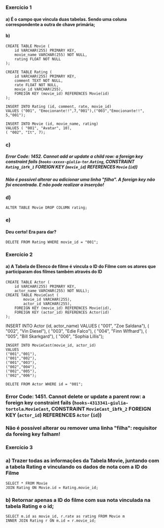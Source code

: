 ### Exercício 1
#### a) É o campo que vincula duas tabelas. Sendo uma coluna correspondente a outra de chave primária; 

#### b) 
```
CREATE TABLE Movie (
	id VARCHAR(255) PRIMARY KEY,
    movie_name VARCHAR(255) NOT NULL,
   	rating FLOAT NOT NULL
);
```
```
CREATE TABLE Rating (
	id VARCHAR(255) PRIMARY KEY,
    comment TEXT NOT NULL,
	rate FLOAT NOT NULL,
    movie_id VARCHAR(255),
    FOREIGN KEY (movie_id) REFERENCES Movie(id)
);
```
```
INSERT INTO Rating (id, comment, rate, movie_id) 
VALUES ("001", "Emocionante!!",7,"001"),("003","Emocionante!!", 5,"001");
```
```
INSERT INTO Movie (id, movie_name, rating) 
VALUES ( "001", "Avatar", 10),
( "002", "It", 7);
```
### c)
##### Error Code: 1452. Cannot add or update a child row: a foreign key constraint fails (`hooks-xxxxx-giulia-tor`.`Rating`, CONSTRAINT `Rating_ibfk_1` FOREIGN KEY (`movie_id`) REFERENCES `Movie` (`id`))
##### Não é possível alterar ou adicionar uma linha "filha". A foreign key não foi encontrada. E não pode realizar a inserção! 


### d) 
```
ALTER TABLE Movie DROP COLUMN rating;
```
### e)
#### Deu certo! Era para dar?
```
DELETE FROM Rating WHERE movie_id = "001";
```

### Exercício 2
#### a) A Tabela de Elenco de filme é vincula o ID do Filme com os atores que participaram dos filmes também através do ID
```
CREATE TABLE Actor (
	id VARCHAR(255) PRIMARY KEY,
    actor_name VARCHAR(255) NOT NULL);
CREATE TABLE MovieCast (
		movie_id VARCHAR(255),
		actor_id VARCHAR(255),
    FOREIGN KEY (movie_id) REFERENCES Movie(id),
    FOREIGN KEY (actor_id) REFERENCES Actor(id)
);
```
INSERT INTO Actor (id, actor_name) 
VALUES ( "001", "Zoe Saldana"),
( "002", "Vin Diesel"),
( "003", "Edie Falco"),
( "004", "Finn Wlfhard"),
( "005", "Bill Skarkgard"),
( "006", "Sophia Lillis");
```
INSERT INTO MovieCast(movie_id, actor_id)
VALUES
("001","001"),
("001","002"),
("001","003"),
("002","004"),
("002","005"),
("002","006");
```
```
DELETE FROM Actor WHERE id = "001";
```
### Error Code: 1451. Cannot delete or update a parent row: a foreign key constraint fails (`hooks-4313341-giulia-tortola`.`MovieCast`, CONSTRAINT `MovieCast_ibfk_2` FOREIGN KEY (`actor_id`) REFERENCES `Actor` (`id`))
### Não é possível alterar ou remover uma linha "filha": requisitor da foreing key falham!


### Exercício 3
### a)  Trazer todas as informações da Tabela Movie, juntando com a tabela Rating e vinculando os dados de nota com a ID do Filme
``` 
SELECT * FROM Movie 
JOIN Rating ON Movie.id = Rating.movie_id;
```
### b) Retornar apenas a ID do filme com sua nota vinculada na tabela Rating e o id;
```
SELECT m.id as movie_id, r.rate as rating FROM Movie m
INNER JOIN Rating r ON m.id = r.movie_id;
```
